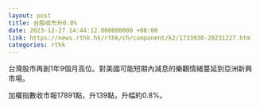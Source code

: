 ```yaml
---
layout: post
title: 台股收市升0.8%
date: 2023-12-27 14:44:12.000000000 +08:00
link: https://news.rthk.hk/rthk/ch/component/k2/1733930-20231227.htm
categories: rthk
---
```


台灣股市再創1年9個月高位。對美國可能短期內減息的樂觀情緒蔓延到亞洲新興市場。

加權指數收市報17891點，升139點，升幅約0.8%。
